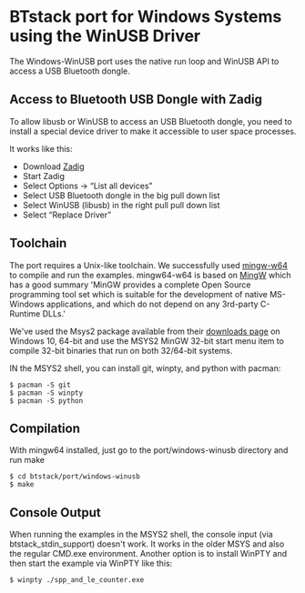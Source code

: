 # BTstack port for Windows Systems using the WinUSB Driver

The Windows-WinUSB port uses the native run loop and WinUSB API to access a USB Bluetooth dongle.

## Access to Bluetooth USB Dongle with Zadig

To allow libusb or WinUSB to access an USB Bluetooth dongle, you need to install a special device driver to make it accessible to user space processes. 

It works like this:

-  Download [Zadig](http://zadig.akeo.ie)
-  Start Zadig
-  Select Options -> “List all devices”
-  Select USB Bluetooth dongle in the big pull down list
-  Select WinUSB (libusb) in the right pull pull down list
-  Select “Replace Driver”

## Toolchain

The port requires a Unix-like toolchain. We successfully used [mingw-w64](https://mingw-w64.org/doku.php) to compile and run the examples. mingw64-w64 is based on [MingW](mingw.org) which has a good summary 'MinGW provides a complete Open Source programming tool set which is suitable for the development of native MS-Windows applications, and which do not depend on any 3rd-party C-Runtime DLLs.'

We've used the Msys2 package available from their [downloads page](https://mingw-w64.org/doku.php/download) on Windows 10, 64-bit and use the MSYS2 MinGW 32-bit start menu item to compile 32-bit binaries that run on both 32/64-bit systems.

IN the MSYS2 shell, you can install git, winpty, and python with pacman:

    $ pacman -S git
    $ pacman -S winpty
    $ pacman -S python

## Compilation

With mingw64 installed, just go to the port/windows-winusb directory and run make

    $ cd btstack/port/windows-winusb
    $ make

## Console Output

When running the examples in the MSYS2 shell, the console input (via btstack_stdin_support) doesn't work. It works in the older MSYS and also the regular CMD.exe environment. Another option is to install WinPTY and then start the example via WinPTY like this:

    $ winpty ./spp_and_le_counter.exe

